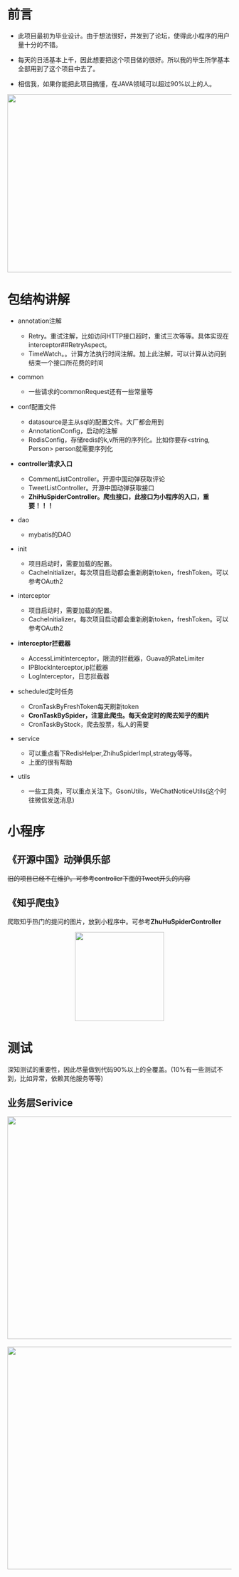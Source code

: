 # 前言
- 此项目最初为毕业设计。由于想法很好，并发到了论坛，使得此小程序的用户量十分的不错。

- 每天的日活基本上千，因此想要把这个项目做的很好。所以我的毕生所学基本全部用到了这个项目中去了。

- 相信我，如果你能把此项目搞懂，在JAVA领域可以超过90%以上的人。

<div align=center><img width="800" height="400" src="https://raw.githubusercontent.com/wenbochang888/osc/test/src/main/resources/img/liuliang.png"/></div>

# 包结构讲解
- annotation注解
    - Retry。重试注解，比如访问HTTP接口超时，重试三次等等。具体实现在interceptor##RetryAspect。
    - TimeWatch。。计算方法执行时间注解。加上此注解，可以计算从访问到结束一个接口所花费的时间

- common
    - 一些请求的commonRequest还有一些常量等
    
- conf配置文件
    - datasource是主从sql的配置文件。大厂都会用到
    - AnnotationConfig，启动的注解
    - RedisConfig，存储redis的k,v所用的序列化。比如你要存<string, Person> person就需要序列化
    
- **controller请求入口**
    - CommentListController。开源中国动弹获取评论
    - TweetListController。开源中国动弹获取接口
    - **ZhiHuSpiderController。爬虫接口，此接口为小程序的入口，重要！！！**

- dao
    - mybatis的DAO

- init
    - 项目启动时，需要加载的配置。
    - CacheInitializer。每次项目启动都会重新刷新token，freshToken。可以参考OAuth2

- interceptor
    - 项目启动时，需要加载的配置。
    - CacheInitializer。每次项目启动都会重新刷新token，freshToken。可以参考OAuth2

- **interceptor拦截器**
    - AccessLimitInterceptor，限流的拦截器，Guava的RateLimiter
    - IPBlockInterceptor,ip拦截器
    - LogInterceptor，日志拦截器

- scheduled定时任务
    - CronTaskByFreshToken每天刷新token
    - **CronTaskBySpider，注意此爬虫。每天会定时的爬去知乎的图片**
    - CronTaskByStock，爬去股票，私人的需要

- service
    - 可以重点看下RedisHelper,ZhihuSpiderImpl,strategy等等。
    - 上面的很有帮助

- utils
    - 一些工具类，可以重点关注下。GsonUtils，WeChatNoticeUtils(这个时往微信发送消息)

# 小程序
## 《开源中国》动弹俱乐部
~~旧的项目已经不在维护。可参考controller下面的Tweet开头的内容~~

## 《知乎爬虫》
爬取知乎热门的提问的图片，放到小程序中。可参考**ZhuHuSpiderController**
<div align=center><img width="200" height="200" src="https://pic2.zhimg.com/50/v2-4c1f2eff30128ff7ce009dfc7778a3e3_r.jpg"/></div>

# 测试
深知测试的重要性，因此尽量做到代码90%以上的全覆盖。(10%有一些测试不到，比如异常，依赖其他服务等等)

## 业务层Serivice
<div align=center><img width="1000" height="500" src="https://raw.githubusercontent.com/wenbochang888/osc/test/src/main/resources/img/ImplTest1.png"/></div>
<br/>
<div align=center><img width="1000" height="500" src="https://raw.githubusercontent.com/wenbochang888/osc/test/src/main/resources/img/ImplTest2.png"/></div>